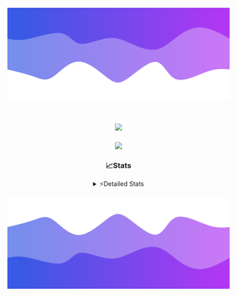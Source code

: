 ![Header](./header.png)
<div align="center">

<h1 align="center">
  <a href="https://git.io/typing-svg">
    <img src="https://readme-typing-svg.herokuapp.com/?lines=Hello,+There!+%F0%9F%91%8B;This+is+chicho.;Owner+on+Ocean;&center=true&size=25">
  </a>
</h1>
  
<p align="center">
  <img src="https://lanyard.cnrad.dev/api/852683595378196480" />
</p>

### 📈Stats
<details>
    <summary> ⚡Detailed Stats</summary>
    <br/>

<!--START_SECTION:waka-->
![Code Time](http://img.shields.io/badge/Code%20Time-680%20hrs%2041%20mins-blue)

![Profile Views](http://img.shields.io/badge/Profile%20Views-56-blue)

**🐱 My GitHub Data** 

> 📦 75.0 kB Used in GitHub's Storage 
 > 
> 🚫 Not Opted to Hire
 > 
> 📜 15 Public Repositories 
 > 
> 🔑 6 Private Repositories 
 > 
**I'm a Night 🦉** 

```text
🌞 Morning                21 commits          █░░░░░░░░░░░░░░░░░░░░░░░░   05.59 % 
🌆 Daytime                44 commits          ███░░░░░░░░░░░░░░░░░░░░░░   11.70 % 
🌃 Evening                165 commits         ███████████░░░░░░░░░░░░░░   43.88 % 
🌙 Night                  146 commits         ██████████░░░░░░░░░░░░░░░   38.83 % 
```
📅 **I'm Most Productive on Tuesday** 

```text
Monday                   23 commits          ██░░░░░░░░░░░░░░░░░░░░░░░   06.12 % 
Tuesday                  103 commits         ███████░░░░░░░░░░░░░░░░░░   27.39 % 
Wednesday                72 commits          █████░░░░░░░░░░░░░░░░░░░░   19.15 % 
Thursday                 52 commits          ███░░░░░░░░░░░░░░░░░░░░░░   13.83 % 
Friday                   41 commits          ███░░░░░░░░░░░░░░░░░░░░░░   10.90 % 
Saturday                 34 commits          ██░░░░░░░░░░░░░░░░░░░░░░░   09.04 % 
Sunday                   51 commits          ███░░░░░░░░░░░░░░░░░░░░░░   13.56 % 
```


📊 **This Week I Spent My Time On** 

```text
🕑︎ Time Zone: America/Argentina/Buenos_Aires

💬 Programming Languages: 
Python                   2 hrs 32 mins       ███████████████░░░░░░░░░░   58.15 % 
HTML                     1 hr 38 mins        █████████░░░░░░░░░░░░░░░░   37.62 % 
JavaScript               5 mins              █░░░░░░░░░░░░░░░░░░░░░░░░   02.13 % 
Go                       2 mins              ░░░░░░░░░░░░░░░░░░░░░░░░░   01.02 % 
CSS                      1 min               ░░░░░░░░░░░░░░░░░░░░░░░░░   00.66 % 

🔥 Editors: 
VS Code                  4 hrs 22 mins       █████████████████████████   100.00 % 

🐱‍💻 Projects: 
Unknown Project          4 hrs 22 mins       █████████████████████████   100.00 % 

💻 Operating System: 
Windows                  4 hrs 22 mins       █████████████████████████   100.00 % 
```

**I Mostly Code in JavaScript** 

```text
JavaScript               9 repos             ███████░░░░░░░░░░░░░░░░░░   29.03 % 
HTML                     6 repos             █████░░░░░░░░░░░░░░░░░░░░   19.35 % 
C#                       2 repos             ██░░░░░░░░░░░░░░░░░░░░░░░   06.45 % 
SCSS                     1 repo              █░░░░░░░░░░░░░░░░░░░░░░░░   03.23 % 
Batchfile                1 repo              █░░░░░░░░░░░░░░░░░░░░░░░░   03.23 % 
```




 Last Updated on 17/04/2024 09:13:14 UTC
<!--END_SECTION:waka-->
</details>

![Footer](./footer.png)
